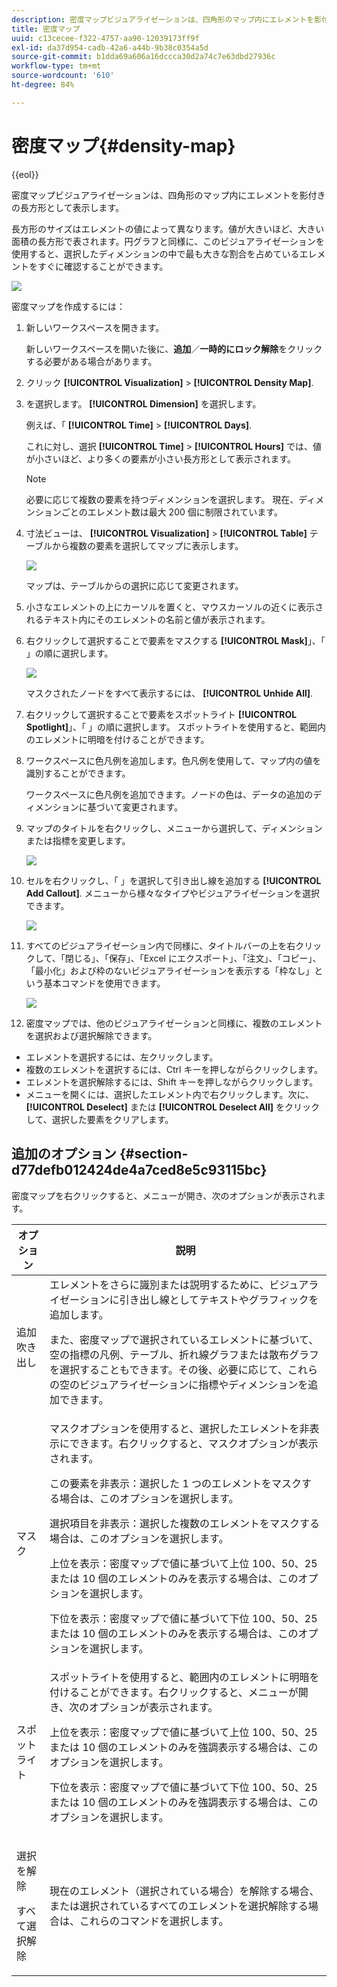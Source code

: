 ```yaml
---
description: 密度マップビジュアライゼーションは、四角形のマップ内にエレメントを影付きの長方形として表示します。
title: 密度マップ
uuid: c13cecee-f322-4757-aa90-12039173ff9f
exl-id: da37d954-cadb-42a6-a44b-9b38c0354a5d
source-git-commit: b1dda69a606a16dccca30d2a74c7e63dbd27936c
workflow-type: tm+mt
source-wordcount: '610'
ht-degree: 84%

---
```


# 密度マップ{#density-map}

{{eol}}

密度マップビジュアライゼーションは、四角形のマップ内にエレメントを影付きの長方形として表示します。

長方形のサイズはエレメントの値によって異なります。値が大きいほど、大きい面積の長方形で表されます。円グラフと同様に、このビジュアライゼーションを使用すると、選択したディメンションの中で最も大きな割合を占めているエレメントをすぐに確認することができます。

![](assets/density_map_day_visits.png)

密度マップを作成するには：

1. 新しいワークスペースを開きます。

   新しいワークスペースを開いた後に、**追加**／**一時的にロック解除**&#x200B;をクリックする必要がある場合があります。
1. クリック **[!UICONTROL Visualization]** > **[!UICONTROL Density Map]**.

1. を選択します。 **[!UICONTROL Dimension]** を選択します。

   例えば、「 **[!UICONTROL Time]** > **[!UICONTROL Days]**.

   これに対し、選択 **[!UICONTROL Time]** > **[!UICONTROL Hours]** では、値が小さいほど、より多くの要素が小さい長方形として表示されます。

   >[!NOTE]
   >
   >必要に応じて複数の要素を持つディメンションを選択します。 現在、ディメンションごとのエレメント数は最大 200 個に制限されています。

1. 寸法ビューは、 **[!UICONTROL Visualization]** > **[!UICONTROL Table]** テーブルから複数の要素を選択してマップに表示します。

   ![](assets/density_map_day_selections.png)

   マップは、テーブルからの選択に応じて変更されます。

1. 小さなエレメントの上にカーソルを置くと、マウスカーソルの近くに表示されるテキスト内にそのエレメントの名前と値が表示されます。
1. 右クリックして選択することで要素をマスクする **[!UICONTROL Mask]**」、「 」の順に選択します。

   ![](assets/density_map_day_mask.png)

   マスクされたノードをすべて表示するには、 **[!UICONTROL Unhide All]**.

1. 右クリックして選択することで要素をスポットライト **[!UICONTROL Spotlight]**」、「 」の順に選択します。 スポットライトを使用すると、範囲内のエレメントに明暗を付けることができます。
1. ワークスペースに色凡例を追加します。色凡例を使用して、マップ内の値を識別することができます。

   ワークスペースに色凡例を追加できます。ノードの色は、データの追加のディメンションに基づいて変更されます。
1. マップのタイトルを右クリックし、メニューから選択して、ディメンションまたは指標を変更します。

   ![](assets/density_map_change_dim.png)

1. セルを右クリックし、「 」を選択して引き出し線を追加する **[!UICONTROL Add Callout]**. メニューから様々なタイプやビジュアライゼーションを選択できます。

   ![](assets/density_map_callout.png)

1. すべてのビジュアライゼーション内で同様に、タイトルバーの上を右クリックして、「閉じる」、「保存」、「Excel にエクスポート」、「注文」、「コピー」、「最小化」および枠のないビジュアライゼーションを表示する「枠なし」という基本コマンドを使用できます。

   ![](assets/density_map_export.png)

1. 密度マップでは、他のビジュアライゼーションと同様に、複数のエレメントを選択および選択解除できます。

* エレメントを選択するには、左クリックします。
* 複数のエレメントを選択するには、Ctrl キーを押しながらクリックします。
* エレメントを選択解除するには、Shift キーを押しながらクリックします。
* メニューを開くには、選択したエレメント内で右クリックします。次に、 **[!UICONTROL Deselect]** または **[!UICONTROL Deselect All]** をクリックして、選択した要素をクリアします。

## 追加のオプション {#section-d77defb012424de4a7ced8e5c93115bc}

密度マップを右クリックすると、メニューが開き、次のオプションが表示されます。

<table id="table_3ADA85031C834792BFD041E186962A41"> 
 <thead> 
  <tr> 
   <th colname="col1" class="entry"> オプション </th> 
   <th colname="col2" class="entry"> 説明 </th> 
  </tr>
 </thead>
 <tbody> 
  <tr> 
   <td colname="col1"> 追加 吹き出し </td> 
   <td colname="col2">エレメントをさらに識別または説明するために、ビジュアライゼーションに引き出し線としてテキストやグラフィックを追加します。 <p>また、密度マップで選択されているエレメントに基づいて、空の指標の凡例、テーブル、折れ線グラフまたは散布グラフを選択することもできます。その後、必要に応じて、これらの空のビジュアライゼーションに指標やディメンションを追加できます。 </p> </td> 
  </tr> 
  <tr> 
   <td colname="col1"> マスク </td> 
   <td colname="col2">マスクオプションを使用すると、選択したエレメントを非表示にできます。右クリックすると、マスクオプションが表示されます。 <p><span class="uicontrol">この要素を非表示</span>：選択した 1 つのエレメントをマスクする場合は、このオプションを選択します。 </p> <p><span class="uicontrol">選択項目を非表示</span>：選択した複数のエレメントをマスクする場合は、このオプションを選択します。 </p> <p><span class="uicontrol">上位を表示</span>：密度マップで値に基づいて上位 100、50、25 または 10 個のエレメントのみを表示する場合は、このオプションを選択します。 </p> <p><span class="uicontrol">下位を表示</span>：密度マップで値に基づいて下位 100、50、25 または 10 個のエレメントのみを表示する場合は、このオプションを選択します。 </p> </td> 
  </tr> 
  <tr> 
   <td colname="col1"> スポットライト </td> 
   <td colname="col2"> スポットライトを使用すると、範囲内のエレメントに明暗を付けることができます。右クリックすると、メニューが開き、次のオプションが表示されます。 <p><span class="uicontrol">上位を表示</span>：密度マップで値に基づいて上位 100、50、25 または 10 個のエレメントのみを強調表示する場合は、このオプションを選択します。 </p> <p><span class="uicontrol">下位を表示</span>：密度マップで値に基づいて下位 100、50、25 または 10 個のエレメントのみを強調表示する場合は、このオプションを選択します。 </p> </td> 
  </tr> 
  <tr> 
   <td colname="col1"> <p>選択を解除 </p> <p>すべて選択解除 </p> </td> 
   <td colname="col2"> <p> 現在のエレメント（選択されている場合）を解除する場合、または選択されているすべてのエレメントを選択解除する場合は、これらのコマンドを選択します。 </p> </td> 
  </tr> 
 </tbody> 
</table>
